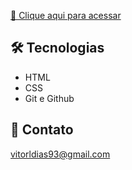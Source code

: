 [🔗 Clique aqui para acessar](https://vitorldias.github.io/projeto_pokedex/)

 ## 🛠️ Tecnologias
 - HTML
 - CSS
 - Git e Github

 ## 💙 Contato

 vitorldias93@gmail.com
